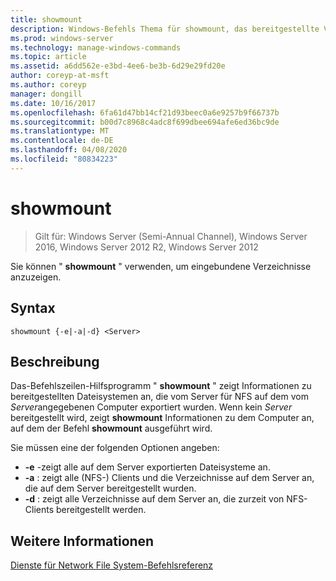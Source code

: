 ```yaml
---
title: showmount
description: Windows-Befehls Thema für showmount, das bereitgestellte Verzeichnisse anzeigt.
ms.prod: windows-server
ms.technology: manage-windows-commands
ms.topic: article
ms.assetid: a6dd562e-e3bd-4ee6-be3b-6d29e29fd20e
author: coreyp-at-msft
ms.author: coreyp
manager: dongill
ms.date: 10/16/2017
ms.openlocfilehash: 6fa61d47bb14cf21d93beec0a6e9257b9f66737b
ms.sourcegitcommit: b00d7c8968c4adc8f699dbee694afe6ed36bc9de
ms.translationtype: MT
ms.contentlocale: de-DE
ms.lasthandoff: 04/08/2020
ms.locfileid: "80834223"
---
```

# <a name="showmount"></a>showmount

>Gilt für: Windows Server (Semi-Annual Channel), Windows Server 2016, Windows Server 2012 R2, Windows Server 2012

Sie können " **showmount** " verwenden, um eingebundene Verzeichnisse anzuzeigen.  
  
## <a name="syntax"></a>Syntax  
```
showmount {-e|-a|-d} <Server>  
```

## <a name="description"></a>Beschreibung  
Das\-Befehlszeilen-Hilfsprogramm " **showmount** " zeigt Informationen zu bereitgestellten Dateisystemen an, die vom Server für NFS auf dem vom *Server*angegebenen Computer exportiert wurden. Wenn kein *Server* bereitgestellt wird, zeigt **showmount** Informationen zu dem Computer an, auf dem der Befehl **showmount** ausgeführt wird.  
  
Sie müssen eine der folgenden Optionen angeben:  
  
- **\-e** -zeigt alle auf dem Server exportierten Dateisysteme an.  
- **\-a** : zeigt alle \(NFS-\) Clients und die Verzeichnisse auf dem Server an, die auf dem Server bereitgestellt wurden.  
- **\-d** : zeigt alle Verzeichnisse auf dem Server an, die zurzeit von NFS-Clients bereitgestellt werden.  
  
## <a name="see-also"></a>Weitere Informationen  
[Dienste für Network File System-Befehlsreferenz](services-for-network-file-system-command-reference.md)  